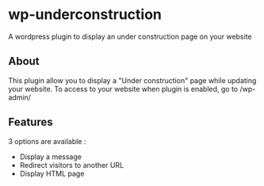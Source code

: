 # wp-underconstruction
A wordpress plugin to display an under construction page on your website

## About
This plugin allow you to display a "Under construction" page while updating your website.
To access to your website when plugin is enabled, go to /wp-admin/

## Features
3 options are available :

 - Display a message
 - Redirect visitors to another URL
 - Display HTML page
